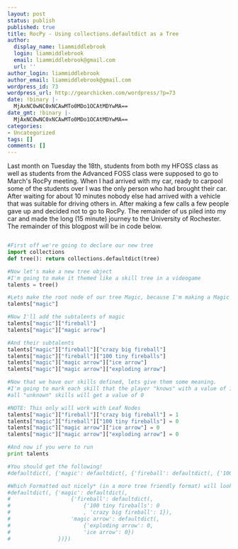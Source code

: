 ```yaml
---
layout: post
status: publish
published: true
title: RocPy - Using collections.defaultdict as a Tree
author:
  display_name: liammiddlebrook
  login: liammiddlebrook
  email: liammiddlebrook@gmail.com
  url: ''
author_login: liammiddlebrook
author_email: liammiddlebrook@gmail.com
wordpress_id: 73
wordpress_url: http://gearchicken.com/wordpress/?p=73
date: !binary |-
  MjAxNC0wNC0xNCAwMTo0MDo1OCAtMDYwMA==
date_gmt: !binary |-
  MjAxNC0wNC0xNCAwMTo0MDo1OCAtMDYwMA==
categories:
- Uncategorized
tags: []
comments: []
---
```

Last month on Tuesday the 18th, students from both my HFOSS class as well as students 
from the Advanced FOSS class were supposed to go to March's RocPy meeting. When I had 
arrived with my car, ready to carpool some of the students over I was the only person 
who had brought their car. After waiting for about 10 minutes nobody else had arrived 
with a vehicle that was suitable for driving others in. After making a few calls a few
people gave up and decided not to go to RocPy. The remainder of us piled into my car 
and made the long (15 minute) journey to the University of Rochester.
The remainder of this blogpost will be in code below.

```python

#First off we're going to declare our new tree
import collections
def tree(): return collections.defaultdict(tree)

#Now let's make a new tree object
#I'm going to make it themed like a skill tree in a videogame
talents = tree()

#Lets make the root node of our tree Magic, because I'm making a Magic skillset tree
talents["magic"]

#Now I'll add the subtalents of magic
talents["magic"]["fireball"]
talents["magic"]["magic arrow"]

#And their subtalents
talents["magic"]["fireball"]["crazy big fireball"]
talents["magic"]["fireball"]["100 tiny fireballs"]
talents["magic"]["magic arrow"]["ice arrow"]
talents["magic"]["magic arrow"]["exploding arrow"]

#Now that we have our skills defined, lets give them some meaning.
#I'm going to mark each skill that the player "knows" with a value of 1
#all "unknown" skills will get a value of 0

#NOTE: This only will work with Leaf Nodes
talents["magic"]["fireball"]["crazy big fireball"] = 1
talents["magic"]["fireball"]["100 tiny fireballs"] = 0
talents["magic"]["magic arrow"]["ice arrow"] = 0
talents["magic"]["magic arrow"]["exploding arrow"] = 0

#And now if you were to run
print talents

#You should get the following!
#defaultdict(, {'magic': defaultdict(, {'fireball': defaultdict(, {'100 tiny fireballs': 0, 'crazy big fireball': 1}), 'magic arrow': defaultdict(, {'exploding arrow': 0, 'ice arrow': 0})})})

#Which Formatted out nicely* (in a more tree friendly format) will look like
#defaultdict(, {'magic': defaultdict(,
#                   {'fireball': defaultdict(,
#                       {'100 tiny fireballs': 0
#                       , 'crazy big fireball': 1}),
#                   'magic arrow': defaultdict(,
#                       {'exploding arrow': 0,
#                       'ice arrow': 0})
#               })})
```
